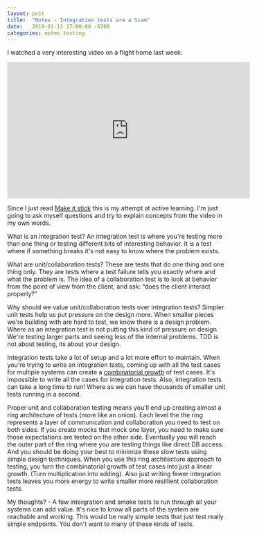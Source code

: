 ```yaml
---
layout: post
title:  "Notes - Integration tests are a Scam"
date:   2019-01-12 17:00:00 -0700
categories: notes testing
---
```

I watched a very interesting video on a flight home last week:

<iframe width="560" height="315" src="https://www.youtube.com/embed/VDfX44fZoMc" frameborder="0" allow="accelerometer; autoplay; encrypted-media; gyroscope; picture-in-picture" allowfullscreen></iframe>

Since I just read [Make it stick](https://www.amazon.ca/Make-Stick-Science-Successful-Learning/dp/0674729013)
this is my attempt at active learning. I'm just going to ask myself questions and try to explain concepts
from the video in my own words.

What is an integration test? An integration test is where you're testing more than one thing or
testing different bits of interesting behavior. It is a test where if something breaks it's not
easy to know where the problem exists.

What are unit/collaboration tests? These are tests that do one thing and one thing only.
They are tests where a test failure tells you exactly where and what the problem is. The idea of
a collaboration test is to look at behavior from the point of view from the client, and
ask: “does the client interact properly?”

Why should we value unit/collaboration tests over integration tests? Simpler unit tests help us put pressure on the
design more. When smaller pieces we're building with are hard to test, we know there is a design problem.
Where as an integration test is not putting this kind of pressure on design. We're testing larger parts and
seeing less of the internal problems. TDD is not about testing, its about your design.

Integration tests take a lot of setup and a lot more effort to maintain. When you're trying to write an
integration tests, coming up with all the test cases for multiple systems can create a
[combinatorial growth](https://en.wikipedia.org/wiki/Combinatorial_explosion) of test cases.
It's impossible to write all the cases for integration tests. Also, integration tests can take
a long time to run! Where as we can have thousands of smaller unit tests running in a second.

Proper unit and collaboration testing means you'll end up creating almost a ring architecture of tests (more like
an onion). Each level the the ring represents a layer of communication and collaboration you need to test on both
sides. If you create mocks that mock one layer, you need to make sure those expectations are tested on the other side.
Eventually you will reach the outer part of the ring where you are testing things like direct DB access.
And you should be doing your best to minimize these slow tests using simple design techniques. When you use
this ring architecture approach to testing, you turn the combinatorial growth of test cases into just a
linear growth. (Turn multiplication into adding). Also just writing fewer integration tests leaves you more
energy to write smaller more resillient collaboration tests.

My thoughts? - A few intergration and smoke tests to run through all your systems can add value.
It's nice to know all parts of the system are reachable and working. This would be really
simple tests that just test really simple endpoints. You don't want to many of these kinds of tests.
